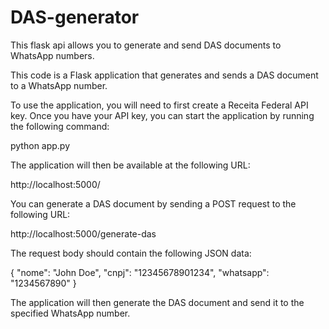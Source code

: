 # DAS-generator
This flask api allows you to generate and send DAS documents to WhatsApp numbers.

This code is a Flask application that generates and sends a DAS document to a WhatsApp number.

To use the application, you will need to first create a Receita Federal API key. Once you have your API key, you can start the application by running the following command:

python app.py

The application will then be available at the following URL:

http://localhost:5000/

You can generate a DAS document by sending a POST request to the following URL:

http://localhost:5000/generate-das

The request body should contain the following JSON data:

{
  "nome": "John Doe",
  "cnpj": "12345678901234",
  "whatsapp": "1234567890"
}

The application will then generate the DAS document and send it to the specified WhatsApp number.


